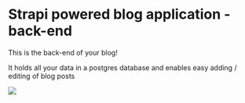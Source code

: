 # Strapi powered blog application - back-end

This is the back-end of your blog!

It holds all your data in a postgres database and enables easy adding / editing of blog posts

<a href="https://www.heroku.com/deploy/?template=https://github.com/morganpage/blog-backend">
<img src="https://assets.strapi.io/uploads/Deploy_button_heroku_b1043fc67d.png" />
</a>
